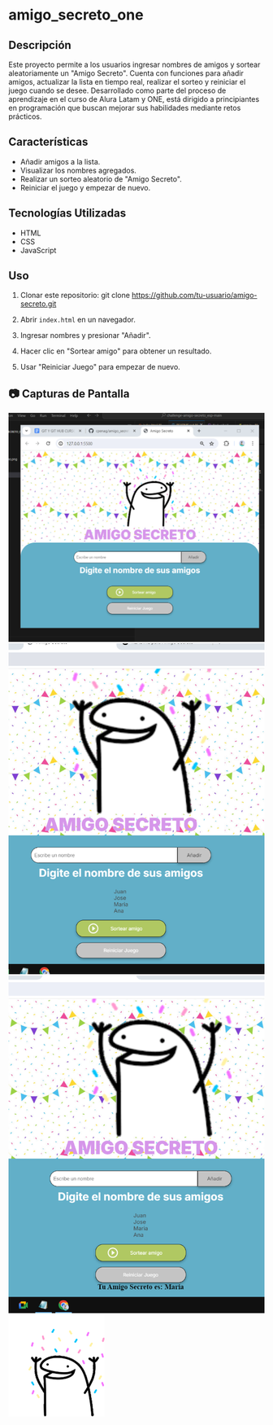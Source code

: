 # amigo_secreto_one 

##  Descripción
Este proyecto permite a los usuarios ingresar nombres de amigos y sortear aleatoriamente un "Amigo Secreto". Cuenta con funciones para añadir amigos, actualizar la lista en tiempo real, realizar el sorteo y reiniciar el juego cuando se desee.
Desarrollado como parte del proceso de aprendizaje en el curso de Alura Latam y ONE, está dirigido a principiantes en programación que buscan mejorar sus habilidades mediante retos prácticos.

##  Características
- Añadir amigos a la lista.
- Visualizar los nombres agregados.
- Realizar un sorteo aleatorio de "Amigo Secreto".
- Reiniciar el juego y empezar de nuevo.

## Tecnologías Utilizadas
- HTML
- CSS
- JavaScript


## Uso
1. Clonar este repositorio:
 git clone https://github.com/tu-usuario/amigo-secreto.git
   
2. Abrir `index.html` en un navegador.
3. Ingresar nombres y presionar "Añadir".
4. Hacer clic en "Sortear amigo" para obtener un resultado.
5. Usar "Reiniciar Juego" para empezar de nuevo.

## 📷 Capturas de Pantalla

![Vista previa del juego 1](assets/captura.png)
![Vista previa del juego 2](assets/captura2.png)
![Vista previa del juego 3](assets/captura3.png)
![Vista previa de la imagen principal gif](assets/flork-gif.gif)




